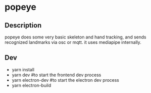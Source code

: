 # popeye
## Description

popeye does some very basic skeleton and hand tracking, and sends recognized landmarks via osc or mqtt.
it uses mediapipe internally. 

## Dev

- yarn install
- yarn dev #to start the frontend dev process 
- yarn electron-dev #to start the electron dev process 
- yarn electron-build